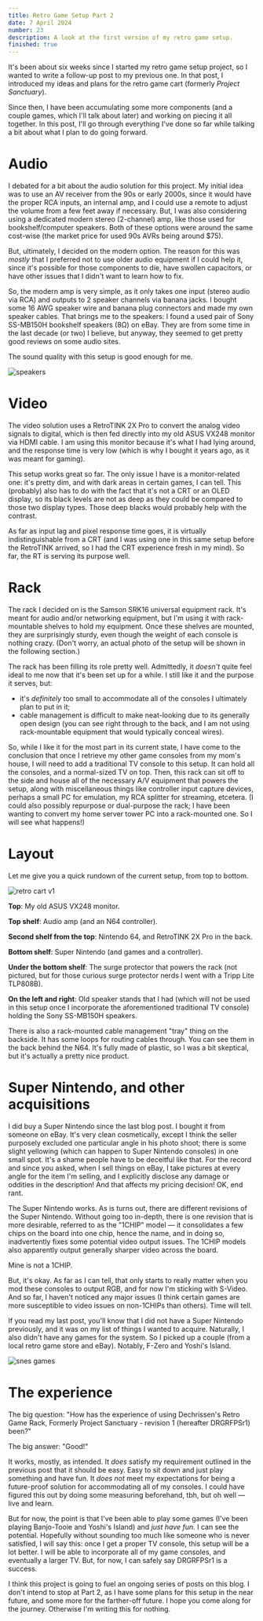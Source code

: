 ```yaml
---
title: Retro Game Setup Part 2
date: 7 April 2024
number: 23
description: A look at the first version of my retro game setup.
finished: true
---
```


It's been about six weeks since I started my retro game setup project, so I wanted to write a follow-up post to my previous one. In that post, I introduced my ideas and plans for the retro game cart (formerly _Project Sanctuary_).  

Since then, I have been accumulating some more components (and a couple games, which I'll talk about later) and working on piecing it all together. In this post, I'll go through everything I've done so far while talking a bit about what I plan to do going forward. 

# Audio

I debated for a bit about the audio solution for this project. My initial idea was to use an AV receiver from the 90s or early 2000s, since it would have the proper RCA inputs, an internal amp, and I could use a remote to adjust the volume from a few feet away if necessary. But, I was also considering using a dedicated modern stereo (2-channel) amp, like those used for bookshelf/computer speakers. Both of these options were around the same cost-wise (the market price for used 90s AVRs being around $75). 

But, ultimately, I decided on the modern option. The reason for this was _mostly_ that I preferred not to use older audio equipment if I could help it, since it's possible for those components to die, have swollen capacitors, or have other issues that I didn't want to learn how to fix. 

So, the modern amp is very simple, as it only takes one input (stereo audio via RCA) and outputs to 2 speaker channels via banana jacks. I bought some 16 AWG speaker wire and banana plug connectors and made my own speaker cables. That brings me to the speakers: I found a used pair of Sony SS-MB150H bookshelf speakers (8Ω) on eBay. They are from some time in the last decade (or two) I believe, but anyway, they seemed to get pretty good reviews on some audio sites. 

The sound quality with this setup is good enough for me.

![speakers](../assets/images/retro-cart-2/speakers.jpg "speakers")

# Video

The video solution uses a RetroTINK 2X Pro to convert the analog video signals to digital, which is then fed directly into my old ASUS VX248 monitor via HDMI cable. I am using this monitor because it's what I had lying around, and the response time is very low (which is why I bought it years ago, as it was meant for gaming).

This setup works great so far. The only issue I have is a monitor-related one: it's pretty dim, and with dark areas in certain games, I can tell. This (probably) also has to do with the fact that it's not a CRT or an OLED display, so its black levels are not as deep as they could be compared to those two display types. Those deep blacks would probably help with the contrast.

As far as input lag and pixel response time goes, it is virtually indistinguishable from a CRT (and I was using one in this same setup before the RetroTINK arrived, so I had the CRT experience fresh in my mind). So far, the RT is serving its purpose well.

# Rack

The rack I decided on is the Samson SRK16 universal equipment rack. It's meant for audio and/or networking equipment, but I'm using it with rack-mountable shelves to hold my equipment. Once these shelves are mounted, they are surprisingly sturdy, even though the weight of each console is nothing crazy. (Don't worry, an actual photo of the setup will be shown in the following section.)

The rack has been filling its role pretty well. Admittedly, it _doesn't_ quite feel ideal to me now that it's been set up for a while. I still like it and the purpose it serves, but:

- it's _definitely_ too small to accommodate all of the consoles I ultimately plan to put in it;
- cable management is difficult to make neat-looking due to its generally open design (you can see right through to the back, and I am not using rack-mountable equipment that would typically conceal wires).

So, while I like it for the most part in its current state, I have come to the conclusion that once I retrieve my other game consoles from my mom's house, I will need to add a traditional TV console to this setup. It can hold all the consoles, and a normal-sized TV on top. Then, this rack can sit off to the side and house all of the necessary A/V equipment that powers the setup, along with miscellaneous things like controller input capture devices, perhaps a small PC for emulation, my RCA splitter for streaming, etcetera. (I could also possibly repurpose or dual-purpose the rack; I have been wanting to convert my home server tower PC into a rack-mounted one. So I will see what happens!)

# Layout

Let me give you a quick rundown of the current setup, from top to bottom.

![retro cart v1](../assets/images/retro-cart-2/retro-cart-v1.jpg "retro cart v1")

**Top**: My old ASUS VX248 monitor.

**Top shelf**: Audio amp (and an N64 controller).

**Second shelf from the top**: Nintendo 64, and RetroTINK 2X Pro in the back.

**Bottom shelf**: Super Nintendo (and games and a controller).

**Under the bottom shelf**: The surge protector that powers the rack (not pictured, but for those curious surge protector nerds I went with a Tripp Lite TLP808B).

**On the left and right**: Old speaker stands that I had (which will not be used in this setup once I incorporate the aforementioned traditional TV console) holding the Sony SS-MB150H speakers.

There is also a rack-mounted cable management "tray" thing on the backside. It has some loops for routing cables through. You can see them in the back behind the N64. It's fully made of plastic, so I was a bit skeptical, but it's actually a pretty nice product.


# Super Nintendo, and other acquisitions

I did buy a Super Nintendo since the last blog post. I bought it from someone on eBay. It's very clean cosmetically, except I think the seller purposely excluded one particular angle in his photo shoot; there is some slight yellowing (which can happen to Super Nintendo consoles) in one small spot. It's a shame people have to be deceitful like that. For the record and since you asked, when I sell things on eBay, I take pictures at every angle for the item I'm selling, and I explicitly disclose any damage or oddities in the description! And that affects my pricing decision! OK, end rant.

The Super Nintendo works. As is turns out, there are different revisions of the Super Nintendo. Without going too in-depth, there is one revision that is more desirable, referred to as the "1CHIP" model — it consolidates a few chips on the board into one chip, hence the name, and in doing so, inadvertently fixes some potential video output issues. The 1CHIP models also apparently output generally sharper video across the board.

Mine is not a 1CHIP.

But, it's okay. As far as I can tell, that only starts to really matter when you mod these consoles to output RGB, and for now I'm sticking with S-Video. And so far, I haven't noticed any major issues (I think certain games are more susceptible to video issues on non-1CHIPs than others). Time will tell.

If you read my last post, you'll know that I did not have a Super Nintendo previously, and it was on my list of things I wanted to acquire. Naturally, I also didn't have any games for the system. So I picked up a couple (from a local retro game store and eBay). Notably, F-Zero and Yoshi's Island.

![snes games](../assets/images/retro-cart-2/snes-games.jpg "snes games")

# The experience

The big question: "How has the experience of using Dechrissen's Retro Game Rack, Formerly Project Sanctuary - revision 1 (hereafter DRGRFPSr1) been?"

The big answer: "Good!"

It works, mostly, as intended. It _does_ satisfy my requirement outlined in the previous post that it should be easy. Easy to sit down and just play something and have fun. It _does not_ meet my expectations for being a future-proof solution for accommodating all of my consoles. I could have figured this out by doing some measuring beforehand, tbh, but oh well — live and learn.

But for now, the point is that I've been able to play some games (I've been playing Banjo-Tooie and Yoshi's Island) and _just have fun_. I can see the potential. Hopefully without sounding too much like someone who is never satisfied, I will say this: once I get a proper TV console, this setup will be a lot better. I will be able to incorporate all of my game consoles, and eventually a larger TV. But, for now, I can safely say DRGRFPSr1 is a success.

I think this project is going to fuel an ongoing series of posts on this blog. I don't intend to stop at Part 2, as I have some plans for this setup in the near future, and some more for the farther-off future. I hope you come along for the journey. Otherwise I'm writing this for nothing.